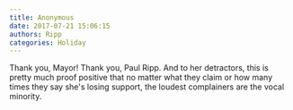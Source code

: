 ```yaml
---
title: Anonymous
date: 2017-07-21 15:06:15
authors: Ripp
categories: Holiday
---
```


 Thank you, Mayor!  Thank you, Paul Ripp.  And to her detractors, this is pretty much proof positive that no matter what they claim or how many times they say she's losing support, the loudest complainers are the vocal minority.